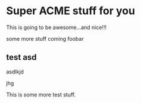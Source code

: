 # Super ACME stuff for you

This is going to be awesome...and nice!!!

some more stuff coming foobar

## test asd

asdlkjd


jhg

This is some more test stuff.
